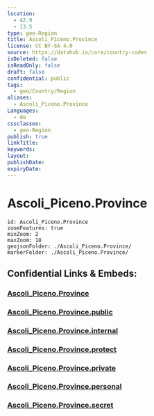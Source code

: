 ```yaml
---
location:
  - 42.9
  - 13.5
type: geo-Region
title: Ascoli_Piceno.Province
license: CC BY-SA 4.0
source: https://datahub.io/core/country-codes
isDeleted: false
isReadOnly: false
draft: false
confidential: public
tags:
  - geo/Country/Region
aliases:
  - Ascoli_Piceno.Province
Languages:
  - de
cssclasses:
  - geo-Region
publish: true
linkTitle:
keywords:
layout:
publishDate:
expiryDate:
---
```


# Ascoli_Piceno.Province

```leaflet
id: Ascoli_Piceno.Province
zoomFeatures: true 
minZoom: 2 
maxZoom: 18
geojsonFolder: ./Ascoli_Piceno.Province/
markerFolder: ./Ascoli_Piceno.Province/
```


## Confidential Links & Embeds: 

### [Ascoli_Piceno.Province](/_Standards/Earth/Continent/Europe/Europe~South/Italy/regions~Italy/Marche/Ascoli_Piceno.Province.md) 

### [Ascoli_Piceno.Province.public](/_public/Earth/Continent/Europe/Europe~South/Italy/regions~Italy/Marche/Ascoli_Piceno.Province.public.md) 

### [Ascoli_Piceno.Province.internal](/_internal/Earth/Continent/Europe/Europe~South/Italy/regions~Italy/Marche/Ascoli_Piceno.Province.internal.md) 

### [Ascoli_Piceno.Province.protect](/_protect/Earth/Continent/Europe/Europe~South/Italy/regions~Italy/Marche/Ascoli_Piceno.Province.protect.md) 

### [Ascoli_Piceno.Province.private](/_private/Earth/Continent/Europe/Europe~South/Italy/regions~Italy/Marche/Ascoli_Piceno.Province.private.md) 

### [Ascoli_Piceno.Province.personal](/_personal/Earth/Continent/Europe/Europe~South/Italy/regions~Italy/Marche/Ascoli_Piceno.Province.personal.md) 

### [Ascoli_Piceno.Province.secret](/_secret/Earth/Continent/Europe/Europe~South/Italy/regions~Italy/Marche/Ascoli_Piceno.Province.secret.md)

